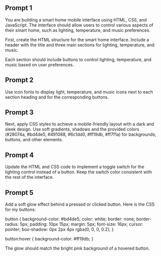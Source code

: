 ## Prompt 1
You are building a smart home mobile interface using HTML, CSS, and JavaScript.
The interface should allow users to control various aspects of their smart home,
such as lighting, temperature, and music preferences.

First, create the HTML structure for the smart home interface.
Include a header with the title and three main sections for lighting,
temperature, and music.

Each section should include buttons to control lighting, temperature,
and music based on user preferences.

## Prompt 2
Use icon fonts to display light, temperature, and music icons next to
each section heading and for the corresponding buttons. 

## Prompt 3
Next, apply CSS styles to achieve a mobile-friendly layout with a
dark and sleek design. Use soft gradients, shadows and the provided colors 
(#28074a, #bd4de5, #491088, #6c1dd0, #ff19db, #ff7f1a) for 
backgrounds, buttons, and other elements.

## Prompt 4
Update the HTML and CSS code to implement a toggle switch for 
the lighting control instead of a button. Keep the switch color 
consistent with the rest of the interface.

<!-- 
  Challenge: Button glow effect
  
  Write a short prompt for ChatGPT to provide the CSS for adding a 
  soft glow effect behind a pressed or clicked button.
 -->

## Prompt 5
Add a soft glow effect behind a pressed or clicked button. Here is the CSS for my buttons:

button {
  background-color: #bd4de5;
  color: white;
  border: none;
  border-radius: 5px;
  padding: 10px 15px;
  margin: 5px;
  font-size: 16px;
  cursor: pointer;
  box-shadow: 0px 2px 4px rgba(0, 0, 0, 0.2);
}

button:hover {
  background-color: #ff19db;
}

The glow should match the bright pink background of a hovered button.
